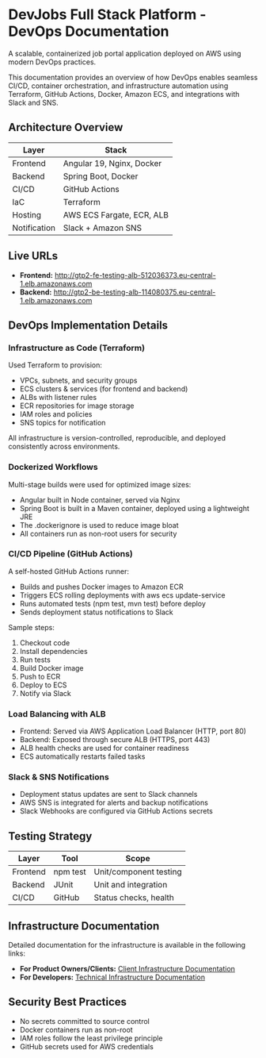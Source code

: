 # DevJobs Full Stack Platform - DevOps Documentation

A scalable, containerized job portal application deployed on AWS using modern DevOps practices.

This documentation provides an overview of how DevOps enables seamless CI/CD, container orchestration, and infrastructure automation using Terraform, GitHub Actions, Docker, Amazon ECS, and integrations with Slack and SNS.

## Architecture Overview

| Layer | Stack |
|-------|-------|
| Frontend | Angular 19, Nginx, Docker |
| Backend | Spring Boot, Docker |
| CI/CD | GitHub Actions |
| IaC | Terraform |
| Hosting | AWS ECS Fargate, ECR, ALB |
| Notification | Slack + Amazon SNS |

## Live URLs

- **Frontend:** http://gtp2-fe-testing-alb-512036373.eu-central-1.elb.amazonaws.com
- **Backend:** http://gtp2-be-testing-alb-114080375.eu-central-1.elb.amazonaws.com

## DevOps Implementation Details

### Infrastructure as Code (Terraform)

Used Terraform to provision:

- VPCs, subnets, and security groups
- ECS clusters & services (for frontend and backend)
- ALBs with listener rules
- ECR repositories for image storage
- IAM roles and policies
- SNS topics for notification

All infrastructure is version-controlled, reproducible, and deployed consistently across environments.

### Dockerized Workflows

Multi-stage builds were used for optimized image sizes:

- Angular built in Node container, served via Nginx
- Spring Boot is built in a Maven container, deployed using a lightweight JRE
- The .dockerignore is used to reduce image bloat
- All containers run as non-root users for security

### CI/CD Pipeline (GitHub Actions)

A self-hosted GitHub Actions runner:

- Builds and pushes Docker images to Amazon ECR
- Triggers ECS rolling deployments with aws ecs update-service
- Runs automated tests (npm test, mvn test) before deploy
- Sends deployment status notifications to Slack

Sample steps:
1. Checkout code
2. Install dependencies
3. Run tests
4. Build Docker image
5. Push to ECR
6. Deploy to ECS
7. Notify via Slack

### Load Balancing with ALB

- Frontend: Served via AWS Application Load Balancer (HTTP, port 80)
- Backend: Exposed through secure ALB (HTTPS, port 443)
- ALB health checks are used for container readiness
- ECS automatically restarts failed tasks

### Slack & SNS Notifications

- Deployment status updates are sent to Slack channels
- AWS SNS is integrated for alerts and backup notifications
- Slack Webhooks are configured via GitHub Actions secrets

## Testing Strategy

| Layer | Tool | Scope |
|-------|------|-------|
| Frontend | npm test | Unit/component testing |
| Backend | JUnit | Unit and integration |
| CI/CD | GitHub | Status checks, health |


## Infrastructure Documentation

Detailed documentation for the infrastructure is available in the following links:

- **For Product Owners/Clients:** [Client Infrastructure Documentation](https://github.com/AmaliTech-Training-Academy/gtp2-devjobs-backend/blob/develop/infrastructure/README-CLIENT.md)
- **For Developers:** [Technical Infrastructure Documentation](https://github.com/AmaliTech-Training-Academy/gtp2-devjobs-backend/blob/develop/infrastructure/README.md)


## Security Best Practices

- No secrets committed to source control
- Docker containers run as non-root
- IAM roles follow the least privilege principle
- GitHub secrets used for AWS credentials


